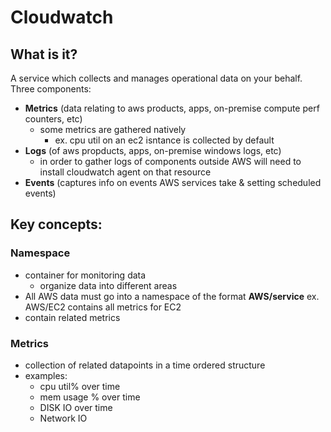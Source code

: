 # Cloudwatch

## What is it?
A service which collects and manages operational data on your behalf.
Three components:
 - **Metrics** (data relating to aws products, apps, on-premise compute perf counters, etc)
   - some metrics are gathered natively
     - ex. cpu util on an ec2 isntance is collected by default
 - **Logs** (of aws propducts, apps, on-premise windows logs, etc)
   - in order to gather logs of components outside AWS will need to install cloudwatch agent on that resource
 - **Events** (captures info on events AWS services take & setting scheduled events)

## Key concepts:

### Namespace
 - container for monitoring data
   - organize data into different areas
 - All AWS data must go into a namespace of the format **AWS/service** ex. AWS/EC2 contains all metrics for EC2
 - contain related metrics

### Metrics
 - collection of related datapoints in a time ordered structure
 - examples:
   - cpu util% over time
   - mem usage % over time
   - DISK IO over time
   - Network IO


